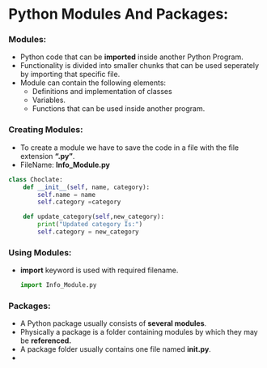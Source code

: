 # Python Modules And Packages:
### Modules: 
-  Python code that can be **imported** inside another Python Program.  
-  Functionality is divided into smaller chunks that can be used seperately by importing that specific file.
-  Module can contain the following elements:
   -  Definitions and implementation of classes
   -  Variables.
   -  Functions that can be used inside another program.
### Creating Modules:
- To create a module we have to save the code in a file with the file extension **“.py”**.
- FileName: **Info_Module.py**
``` python
class Choclate:
    def __init__(self, name, category):                     
        self.name = name                                   
        self.category =category

    def update_category(self,new_category):
        print("Updated category Is:")
        self.category = new_category
```
### Using Modules:
- **import** keyword is used with required filename.  

    ``` python
    import Info_Module.py
    ```
### Packages:
- A Python package usually consists of **several modules**.  
- Physically a package is a folder containing modules by which they may be **referenced.**  
- A package folder usually contains one file named **__init__.py**.
- 

